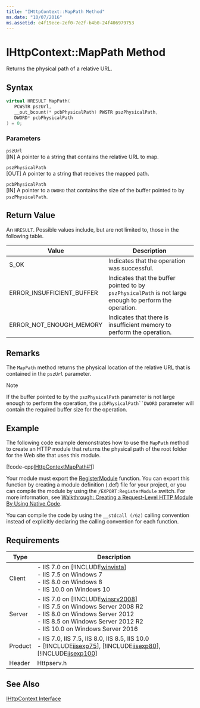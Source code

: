 ```yaml
---
title: "IHttpContext::MapPath Method"
ms.date: "10/07/2016"
ms.assetid: e4f19ece-2ef0-7e2f-b4b0-24f406979753
---
```

# IHttpContext::MapPath Method
Returns the physical path of a relative URL.  
  
## Syntax  
  
```cpp  
virtual HRESULT MapPath(  
   PCWSTR pszUrl,  
   __out_bcount(* pcbPhysicalPath) PWSTR pszPhysicalPath,  
   DWORD* pcbPhysicalPath  
) = 0;  
```  
  
### Parameters  
 `pszUrl`  
 [IN] A pointer to a string that contains the relative URL to map.  
  
 `pszPhysicalPath`  
 [OUT] A pointer to a string that receives the mapped path.  
  
 `pcbPhysicalPath`  
 [IN] A pointer to a `DWORD` that contains the size of the buffer pointed to by `pszPhysicalPath`.  
  
## Return Value  
 An `HRESULT`. Possible values include, but are not limited to, those in the following table.  
  
|Value|Description|  
|-----------|-----------------|  
|S_OK|Indicates that the operation was successful.|  
|ERROR_INSUFFICIENT_BUFFER|Indicates that the buffer pointed to by `pszPhysicalPath` is not large enough to perform the operation.|  
|ERROR_NOT_ENOUGH_MEMORY|Indicates that there is insufficient memory to perform the operation.|  
  
## Remarks  
 The `MapPath` method returns the physical location of the relative URL that is contained in the `pszUrl` parameter.  
  
> [!NOTE]
>  If the buffer pointed to by the `pszPhysicalPath` parameter is not large enough to perform the operation, the `pcbPhysicalPath``DWORD` parameter will contain the required buffer size for the operation.  
  
## Example  
 The following code example demonstrates how to use the `MapPath` method to create an HTTP module that returns the physical path of the root folder for the Web site that uses this module.  
  
 [!code-cpp[IHttpContextMapPath#1](../../../samples/snippets/cpp/VS_Snippets_IIS/IIS7/IHttpContextMapPath/cpp/IHttpContextMapPath.cpp#1)]  
  
 Your module must export the [RegisterModule](../../web-development-reference/native-code-api-reference/pfn-registermodule-function.md) function. You can export this function by creating a module definition (.def) file for your project, or you can compile the module by using the `/EXPORT:RegisterModule` switch. For more information, see [Walkthrough: Creating a Request-Level HTTP Module By Using Native Code](../../web-development-reference/native-code-development-overview/walkthrough-creating-a-request-level-http-module-by-using-native-code.md).  
  
 You can compile the code by using the `__stdcall (/Gz)` calling convention instead of explicitly declaring the calling convention for each function.  
  
## Requirements  
  
|Type|Description|  
|----------|-----------------|  
|Client|-   IIS 7.0 on [!INCLUDE[winvista](../../wmi-provider/includes/winvista-md.md)]<br />-   IIS 7.5 on Windows 7<br />-   IIS 8.0 on Windows 8<br />-   IIS 10.0 on Windows 10|  
|Server|-   IIS 7.0 on [!INCLUDE[winsrv2008](../../wmi-provider/includes/winsrv2008-md.md)]<br />-   IIS 7.5 on Windows Server 2008 R2<br />-   IIS 8.0 on Windows Server 2012<br />-   IIS 8.5 on Windows Server 2012 R2<br />-   IIS 10.0 on Windows Server 2016|  
|Product|-   IIS 7.0, IIS 7.5, IIS 8.0, IIS 8.5, IIS 10.0<br />-   [!INCLUDE[iisexp75](../../web-development-reference/native-code-api-reference/includes/iisexp75-md.md)], [!INCLUDE[iisexp80](../../web-development-reference/native-code-api-reference/includes/iisexp80-md.md)], [!INCLUDE[iisexp100](../../web-development-reference/native-code-api-reference/includes/iisexp100-md.md)]|  
|Header|Httpserv.h|  
  
## See Also  
 [IHttpContext Interface](../../web-development-reference/native-code-api-reference/ihttpcontext-interface.md)
